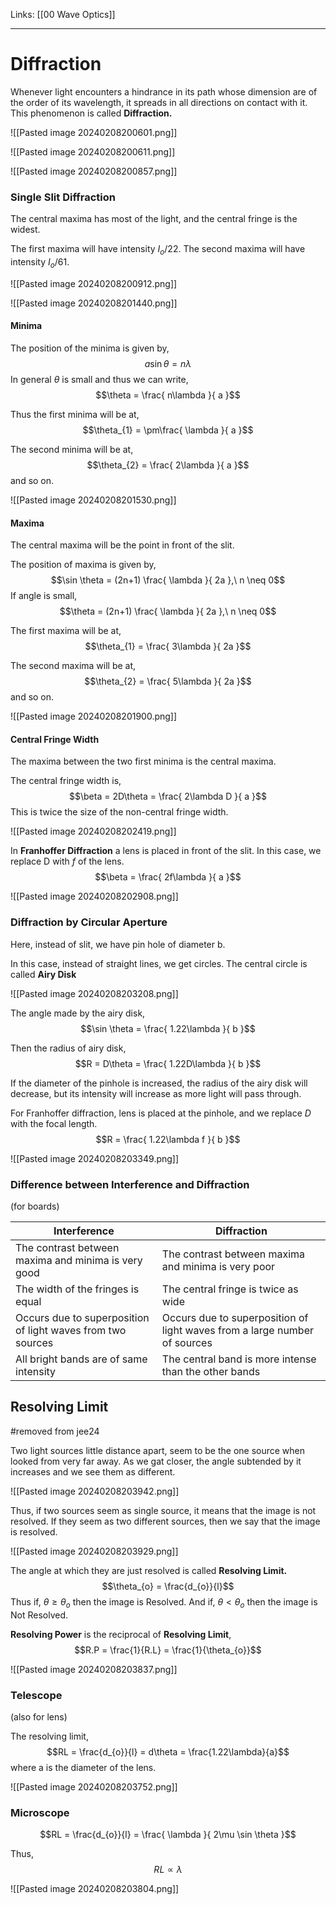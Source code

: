 Links: [[00 Wave Optics]]
___
# Diffraction
Whenever light encounters a hindrance in its path whose dimension are of the order of its wavelength, it spreads in all directions on contact with it. This phenomenon is called **Diffraction.** 

![[Pasted image 20240208200601.png]]

![[Pasted image 20240208200611.png]]

![[Pasted image 20240208200857.png]]

### Single Slit Diffraction
The central maxima has most of the light, and the central fringe is the widest. 

The first maxima will have intensity $I_{o} /22$. 
The second maxima will have intensity $I_{o} /61$. 

![[Pasted image 20240208200912.png]]

![[Pasted image 20240208201440.png]]

#### Minima
The position of the minima is given by,
$$a\sin \theta = n\lambda$$
In general $\theta$ is small and thus we can write,
$$\theta = \frac{ n\lambda }{ a }$$

Thus the first minima will be at,
$$\theta_{1} = \pm\frac{ \lambda }{ a }$$

The second minima will be at,
$$\theta_{2} = \frac{ 2\lambda }{ a }$$
and so on.

![[Pasted image 20240208201530.png]]

#### Maxima 
The central maxima will be the point in front of the slit. 

The position of maxima is given by,
$$\sin \theta = (2n+1) \frac{ \lambda }{ 2a },\ n \neq 0$$
If angle is small,
$$\theta = (2n+1) \frac{ \lambda }{ 2a },\ n \neq 0$$

The first maxima will be at,
$$\theta_{1} = \frac{ 3\lambda }{ 2a }$$

The second maxima will be at,
$$\theta_{2} = \frac{ 5\lambda }{ 2a }$$
and so on.

![[Pasted image 20240208201900.png]]

#### Central Fringe Width 
The maxima between the two first minima is the central maxima.

The central fringe width is,
$$\beta = 2D\theta = \frac{ 2\lambda D }{ a }$$
This is twice the size of the non-central fringe width. 

![[Pasted image 20240208202419.png]]

In **Franhoffer Diffraction** a lens is placed in front of the slit. 
In this case, we replace D with $f$ of the lens.
$$\beta = \frac{ 2f\lambda }{ a }$$

![[Pasted image 20240208202908.png]]

### Diffraction by Circular Aperture
Here, instead of slit, we have pin hole of diameter b. 

In this case, instead of straight lines, we get circles. The central circle is called **Airy Disk**

![[Pasted image 20240208203208.png]]

The angle made by the airy disk,
$$\sin \theta = \frac{ 1.22\lambda }{ b }$$

Then the radius of airy disk,
$$R = D\theta = \frac{ 1.22D\lambda }{ b }$$

If the diameter of the pinhole is increased, the radius of the airy disk will decrease, but its intensity will increase as more light will pass through. 

For Franhoffer diffraction, lens is placed at the pinhole, and we replace $D$ with the focal length.
$$R = \frac{ 1.22\lambda f }{ b }$$

![[Pasted image 20240208203349.png]] 

### Difference between Interference and Diffraction
(for boards)

| Interference                                                | Diffraction                                                               |
| ----------------------------------------------------------- | ------------------------------------------------------------------------- |
| The contrast between maxima and minima is very good         | The contrast between maxima and minima is very poor                       |
| The width of the fringes is equal                           | The central fringe is twice as wide                                       |
| Occurs due to superposition of light waves from two sources | Occurs due to superposition of light waves from a large number of sources |
| All bright bands are of same intensity                      | The central band is more intense than the other bands                     |

## Resolving Limit
#removed from jee24

Two light sources little distance apart, seem to be the one source when looked from very far away. As we gat closer, the angle subtended by it increases and we see them as different. 

![[Pasted image 20240208203942.png]]

Thus, if two sources seem as single source, it means that the image is not resolved. If they seem as two different sources, then we say that the image is resolved. 

![[Pasted image 20240208203929.png]]

The angle at which they are just resolved is called **Resolving Limit.**
$$\theta_{o} = \frac{d_{o}}{l}$$
Thus if, $\theta \geq \theta_{o}$ then the image is Resolved.
And if, $\theta < \theta_{o}$ then the image is Not Resolved.

**Resolving Power** is the reciprocal of **Resolving Limit**,
$$R.P = \frac{1}{R.L} = \frac{1}{\theta_{o}}$$

![[Pasted image 20240208203837.png]]

### Telescope
(also for lens)

The resolving limit,
$$RL = \frac{d_{o}}{l} = d\theta = \frac{1.22\lambda}{a}$$
where a is the diameter of the lens.

![[Pasted image 20240208203752.png]]

### Microscope

$$RL = \frac{d_{o}}{l} = \frac{ \lambda  }{ 2\mu \sin \theta }$$

Thus,
$$RL \propto \lambda$$

![[Pasted image 20240208203804.png]]
